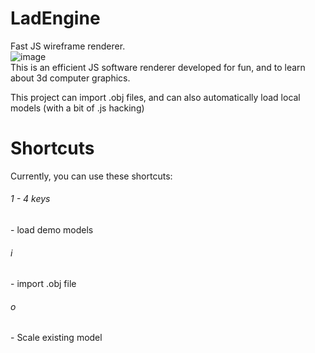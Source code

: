 # LadEngine
Fast JS wireframe renderer.
<br>
![image](https://github.com/aladvs/LadEngine/assets/78510667/f9c84241-1047-4427-bbec-b69ec0d83fd9) <br>
This is an efficient JS software renderer developed for fun, and to learn about 3d computer graphics.

This project can import .obj files, and can also automatically load local models (with a bit of .js hacking)

# Shortcuts
Currently, you can use these shortcuts: <br>
<h6>1 - 4 keys</h6> - load demo models<br>
<h6>i</h6> - import .obj file<br>
<h6>o</h6> - Scale existing model<br>
